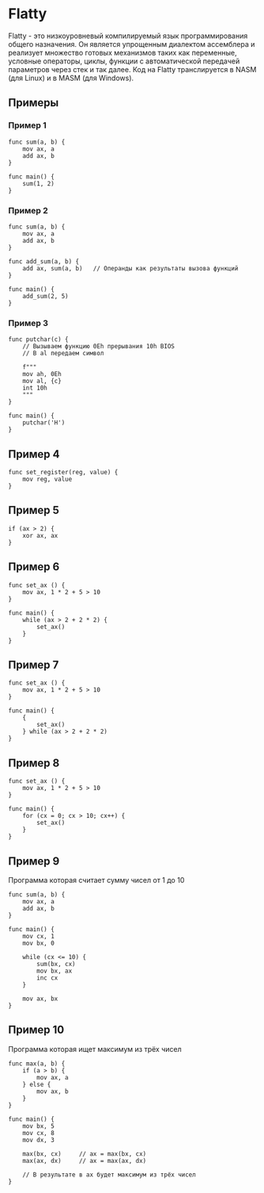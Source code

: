 # Flatty
Flatty - это низкоуровневый компилируемый язык программирования общего назначения. Он является упрощенным диалектом ассемблера и реализует множество готовых механизмов таких как переменные, условные операторы, циклы, функции с автоматической передачей параметров через стек и так далее. Код на Flatty транслируется в NASM (для Linux) и в MASM (для Windows).

## Примеры
### Пример 1
```
func sum(a, b) {
	mov ax, a
	add ax, b
}

func main() {
	sum(1, 2)
}
```

### Пример 2
```
func sum(a, b) {
	mov ax, a
	add ax, b
}

func add_sum(a, b) {
	add ax, sum(a, b)	// Операнды как результаты вызова функций
}

func main() {
	add_sum(2, 5)
}
```

### Пример 3
```
func putchar(c) {
	// Вызываем функцию 0Eh прерывания 10h BIOS
	// В al передаем символ

	f"""
	mov ah, 0Eh
	mov al, {c}
	int 10h
	"""
}

func main() {
	putchar('H')
}
```

## Пример 4
```
func set_register(reg, value) {
	mov reg, value
}
```

## Пример 5
```
if (ax > 2) {
	xor ax, ax
}
```

## Пример 6
```
func set_ax () {
	mov ax, 1 * 2 + 5 > 10
}

func main() {
	while (ax > 2 + 2 * 2) {
		set_ax()
	}
}
```

## Пример 7
```
func set_ax () {
	mov ax, 1 * 2 + 5 > 10
}

func main() {
	{
		set_ax()
	} while (ax > 2 + 2 * 2)
}
```

## Пример 8
```
func set_ax () {
	mov ax, 1 * 2 + 5 > 10
}

func main() {
	for (cx = 0; cx > 10; cx++) {
		set_ax()
	}
}
```

## Пример 9
Программа которая считает сумму чисел от 1 до 10
```
func sum(a, b) {
	mov ax, a
	add ax, b
}

func main() {
	mov cx, 1
	mov bx, 0

	while (cx <= 10) {
		sum(bx, cx)
		mov bx, ax
		inc cx
	}

	mov ax, bx
}
```

## Пример 10
Программа которая ищет максимум из трёх чисел
```
func max(a, b) {
	if (a > b) {
		mov ax, a
	} else {
		mov ax, b
	}
}

func main() {
	mov bx, 5
	mov cx, 8
	mov dx, 3

	max(bx, cx)		// ax = max(bx, cx)
	max(ax, dx)		// ax = max(ax, dx)

	// В результате в ax будет максимум из трёх чисел
}
```